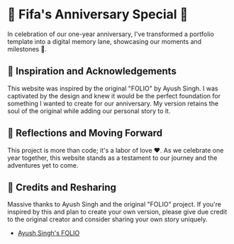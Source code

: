 # 🎉 Fifa's Anniversary Special 🎉


In celebration of our one-year anniversary, I've transformed a portfolio template into a digital memory lane, showcasing our moments and milestones 📸.

## 🌟 Inspiration and Acknowledgements

This website was inspired by the original "FOLIO" by Ayush Singh. I was captivated by the design and knew it would be the perfect foundation for something I wanted to create for our anniversary. My version retains the soul of the original while adding our personal story to it.

## 💭 Reflections and Moving Forward

This project is more than code; it's a labor of love ❤️. As we celebrate one year together, this website stands as a testament to our journey and the adventures yet to come.

## 🙏 Credits and Resharing

Massive thanks to Ayush Singh and the original "FOLIO" project. If you're inspired by this and plan to create your own version, please give due credit to the original creator and consider sharing your own story uniquely.

- [Ayush Singh's FOLIO](https://github.com/ayush013/folio)
